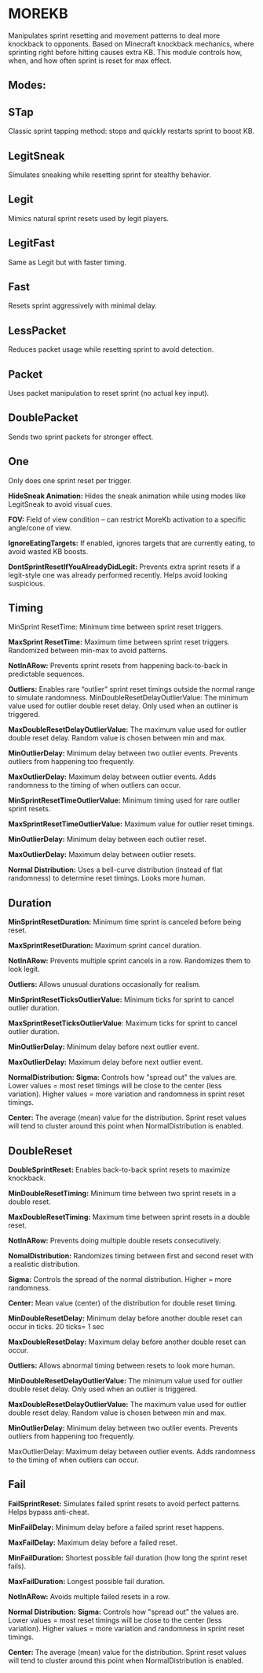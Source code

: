 # MOREKB
Manipulates sprint resetting and movement patterns to deal more knockback to opponents. Based on Minecraft knockback mechanics, where sprinting right before hitting causes extra KB. This module controls how, when, and how often sprint is reset for max effect.

## Modes:

## STap
 Classic sprint tapping method: stops and quickly restarts sprint to boost KB.

## LegitSneak
 Simulates sneaking while resetting sprint for stealthy behavior.

## Legit
 Mimics natural sprint resets used by legit players.

## LegitFast
 Same as Legit but with faster timing.

## Fast
 Resets sprint aggressively with minimal delay.

## LessPacket
 Reduces packet usage while resetting sprint to avoid detection.

## Packet
 Uses packet manipulation to reset sprint (no actual key input).

## DoublePacket
 Sends two sprint packets for stronger effect.

## One
 Only does one sprint reset per trigger.

**HideSneak Animation:**
Hides the sneak animation while using modes like LegitSneak to avoid visual cues.

**FOV:**
Field of view condition – can restrict MoreKb activation to a specific angle/cone of view.

**IgnoreEatingTargets:**
If enabled, ignores targets that are currently eating, to avoid wasted KB boosts.

**DontSprintResetIfYouAlreadyDidLegit:**
Prevents extra sprint resets if a legit-style one was already performed recently. Helps avoid looking suspicious.

## Timing 
MinSprint ResetTime:
Minimum time between sprint reset triggers.

**MaxSprint ResetTime:**
Maximum time between sprint reset triggers. Randomized between min-max to avoid patterns.

**NotInARow:**
Prevents sprint resets from happening back-to-back in predictable sequences.

**Outliers:**
Enables rare “outlier” sprint reset timings outside the normal range to simulate randomness.
MinDoubleResetDelayOutlierValue:
The minimum value used for outlier double reset delay. Only used when an outliner is triggered.

**MaxDoubleResetDelayOutlierValue:**
The maximum value used for outlier double reset delay. Random value is chosen between min and max.

**MinOutlierDelay:**
Minimum delay between two outlier events. Prevents outliers from happening too frequently.

**MaxOutlierDelay:**
Maximum delay between outlier events. Adds randomness to the timing of when outliers can occur.

**MinSprintResetTimeOutlierValue:**
Minimum timing used for rare outlier sprint resets.

**MaxSprintResetTimeOutlierValue:**
Maximum value for outlier reset timings.

**MinOutlierDelay:**
Minimum delay between each outlier reset.

**MaxOutlierDelay:**
Maximum delay between outlier resets.

**Normal Distribution:**
Uses a bell-curve distribution (instead of flat randomness) to determine reset timings. Looks more human.

## Duration 

**MinSprintResetDuration:**
Minimum time sprint is canceled before being reset.

**MaxSprintResetDuration:**
Maximum sprint cancel duration.

**NotInARow:**
Prevents multiple sprint cancels in a row. Randomizes them to look legit.

**Outliers:**
Allows unusual durations occasionally for realism.

**MinSprintResetTicksOutlierValue:**
Minimum ticks for sprint to cancel outlier duration.

**MaxSprintResetTicksOutlierValue**:
Maximum ticks for sprint to cancel outlier duration.

**MinOutlierDelay:**
Minimum delay before next outlier event.

**MaxOutlierDelay:**
Maximum delay before next outlier event.

**NormalDistribution:**
**Sigma:**
Controls how "spread out" the values are.
Lower values = most reset timings will be close to the center (less variation).
Higher values = more variation and randomness in sprint reset timings.

**Center:**
The average (mean) value for the distribution.
Sprint reset values will tend to cluster around this point when NormalDistribution is enabled.

## DoubleReset 

**DoubleSprintReset:**
Enables back-to-back sprint resets to maximize knockback.

**MinDoubleResetTiming:**
Minimum time between two sprint resets in a double reset.

**MaxDoubleResetTiming:**
Maximum time between sprint resets in a double reset.

**NotInARow:**
Prevents doing multiple double resets consecutively.

**NomalDistribution:**
Randomizes timing between first and second reset with a realistic distribution.

**Sigma:**
Controls the spread of the normal distribution. Higher = more randomness.

**Center:**
Mean value (center) of the distribution for double reset timing.

**MinDoubleResetDelay:**
Minimum delay before another double reset can occur in ticks. 20 ticks= 1 sec

**MaxDoubleResetDelay:**
Maximum delay before another double reset can occur.

**Outliers:**
Allows abnormal timing between resets to look more human.

**MinDoubleResetDelayOutlierValue:**
The minimum value used for outlier double reset delay. Only used when an outlier is triggered.

**MaxDoubleResetDelayOutlierValue:**
The maximum value used for outlier double reset delay. Random value is chosen between min and max.

**MinOutlierDelay:**
Minimum delay between two outlier events. Prevents outliers from happening too frequently.

MaxOutlierDelay:
Maximum delay between outlier events. Adds randomness to the timing of when outliers can occur.
## Fail

**FailSprintReset:**
Simulates failed sprint resets to avoid perfect patterns. Helps bypass anti-cheat.

**MinFailDelay:**
Minimum delay before a failed sprint reset happens.

**MaxFailDelay:**
Maximum delay before a failed reset.

**MinFailDuration:**
Shortest possible fail duration (how long the sprint reset fails).

**MaxFailDuration:**
Longest possible fail duration.

**NotInARow:**
Avoids multiple failed resets in a row.

**Normal Distribution:**
**Sigma:**
Controls how "spread out" the values are.
Lower values = most reset timings will be close to the center (less variation).
Higher values = more variation and randomness in sprint reset timings.

**Center:**
The average (mean) value for the distribution.
Sprint reset values will tend to cluster around this point when NormalDistribution is enabled.
